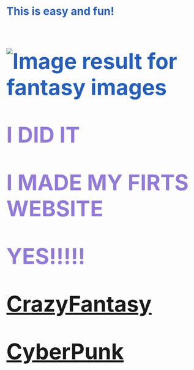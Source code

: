 
  <html lang="en">
       <head>
           <meta charset="utf-8">
           <title>Welcome, Berenice Avalos's Website, CSP2</title>
       </head>
       <body>
           <h1>
             <font color="265EB9">This is easy and fun!
           <h1>
          <img class="irc_mi" src="https://media.istockphoto.com/photos/fairy-tree-in-mystic-forest-picture-id502735520?k=6&amp;m=502735520&amp;s=612x612&amp;w=0&amp;h=kMaZWd25caV3bKU3kHnFhRoRXhcxjiChw6nhYCTLktI=" alt="Image result for fantasy images" onload="typeof google==='object'&amp;&amp;google.aft&amp;&amp;google.aft(this)">
    
<html>
<body background="http://www.kinyu-z.net/data/wallpapers/42/848087.jpg">
</body>
</html>

<html>
<body>
  <p><font color="927AD8">I DID IT
    <p><font color="927AD8">I MADE MY FIRTS WEBSITE</font></p>
       <p><font color="927AD8">YES!!!!!
<html>

<div class="topnav"></div>
   <a href="https://berenice-avalos.github.io/CrazyFantasy/">CrazyFantasy</a> 
   <p> <a href="https://berenice-avalos.github.io/CyberPunk/">CyberPunk</a></p>
   
    
